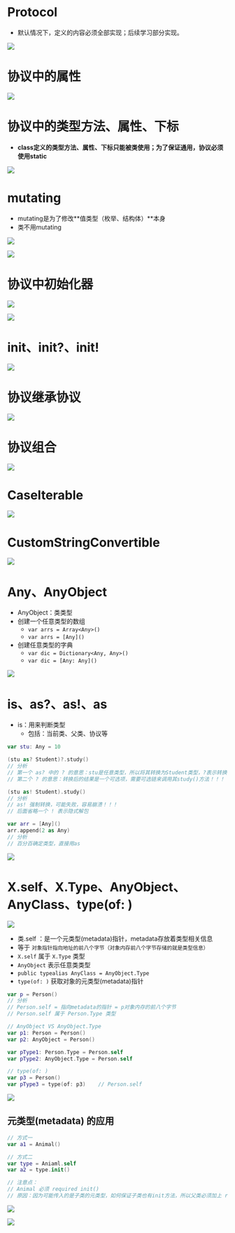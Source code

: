 # Protocol

* 默认情况下，定义的内容必须全部实现；后续学习部分实现。

![](media_011Protocol/001.png)



# 协议中的属性

![](media_011Protocol/002.png)



# 协议中的类型方法、属性、下标

* **class定义的类型方法、属性、下标只能被类使用；为了保证通用，协议必须使用static**

![](media_011Protocol/003.png)



# mutating

* mutating是为了修改**值类型（枚举、结构体）**本身
* 类不用mutating

![](media_011Protocol/005.png)

![](media_011Protocol/004.png)



# 协议中初始化器

![](media_011Protocol/006.png)

![](media_011Protocol/007.png)



# init、init?、init!

![](media_011Protocol/008.png)



# 协议继承协议

![](media_011Protocol/009.png)



# 协议组合

![](media_011Protocol/010.png)



# CaseIterable

![](media_011Protocol/011.png)



# CustomStringConvertible

![](media_011Protocol/012.png)



# Any、AnyObject

* AnyObject：类类型
* 创建一个任意类型的数组
  * `var arrs = Array<Any>()`
  * `var arrs = [Any]()`
* 创建任意类型的字典
  * `var dic = Dictionary<Any, Any>()`
  * `var dic = [Any: Any]()`

![](media_011Protocol/013.png)



# is、as?、as!、as

* is：用来判断类型
  * 包括：当前类、父类、协议等

```swift
var stu: Any = 10

(stu as? Student)?.study()
// 分析
// 第一个 as? 中的 ? 的意思：stu是任意类型，所以将其转换为Student类型，?表示转换可能成功或失败！！！
// 第二个 ? 的意思：转换后的结果是一个可选项，需要可选链来调用其study()方法！！！

(stu as! Student).study()
// 分析
// as! 强制转换，可能失败，容易崩溃！！！
// 后面省略一个 ! 表示隐式解包

var arr = [Any]()
arr.append(2 as Any)
// 分析
// 百分百确定类型，直接用as
```

![](media_011Protocol/014.png)



# X.self、X.Type、AnyObject、AnyClass、type(of: )

![](media_011Protocol/015.png)



* 类.self ：是一个元类型(metadata)指针，metadata存放着类型相关信息
* 等于 `对象指针指向地址的前八个字节（对象内存前八个字节存储的就是类型信息）`
* `X.self` 属于 `X.Type` 类型
* `AnyObject` 表示任意类类型
* `public typealias AnyClass = AnyObject.Type`
* `type(of: )` 获取对象的元类型(metadata)指针

```swift
var p = Person()
// 分析
// Person.self = 指向metadata的指针 = p对象内存的前八个字节
// Person.self 属于 Person.Type 类型

// AnyObject VS AnyObject.Type
var p1: Person = Person()
var p2: AnyObject = Person()

var pType1: Person.Type = Person.self
var pType2: AnyObject.Type = Person.self

// type(of: )
var p3 = Person()
var pType3 = type(of: p3)    // Person.self
```

![](media_011Protocol/016.png)



## 元类型(metadata) 的应用

```swift
// 方式一
var a1 = Animal()

// 方式二
var type = Aniaml.self
var a2 = type.init()

// 注意点：
// Animal 必须 required init() 
// 原因：因为可能传入的是子类的元类型，如何保证子类也有init方法，所以父类必须加上 required
```

![](media_011Protocol/017.png)

![](media_011Protocol/018.png)













